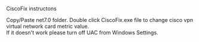 CiscoFix instructons

Copy/Paste net7.0 folder. Double click CiscoFix.exe file to change cisco vpn virtual network card metric value.   
If it doesn't work please turn off UAC from Windows Settings.

